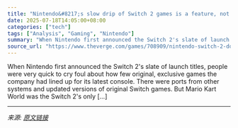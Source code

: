 ```yaml
---
title: "Nintendo&#8217;s slow drip of Switch 2 games is a feature, not a bug"
date: 2025-07-18T14:05:00+08:00
categories: ["tech"]
tags: ["Analysis", "Gaming", "Nintendo"]
summary: "When Nintendo first announced the Switch 2's slate of launch titles, people were very quick to cry foul about how few original, exclusive games the company had lined up for its latest console. There w"
source_url: "https://www.theverge.com/games/708909/nintendo-switch-2-donkey-kong-bananza-exclusive-release-schedule"
---
```


When Nintendo first announced the Switch 2's slate of launch titles, people were very quick to cry foul about how few original, exclusive games the company had lined up for its latest console. There were ports from other systems and updated versions of original Switch games. But Mario Kart World was the Switch 2's only [&#8230;]

---

*来源: [原文链接](https://www.theverge.com/games/708909/nintendo-switch-2-donkey-kong-bananza-exclusive-release-schedule)*
